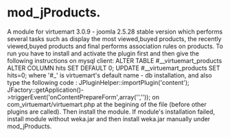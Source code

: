 
# mod_jProducts.
A module for virtuemart 3.0.9 - joomla 2.5.28 stable version which performs several tasks such as display 
the most viewed,buyed products, the recently viewed,buyed products and final performs association rules on products. 
To run you have to install and activate the plugin first and then give the following instructions on mysql 
client: ALTER TABLE #__virtuemart_products ALTER COLUMN hits SET DEFAULT 0; UPDATE #__virtuemart_products SET hits=0; 
where '#_'  is virtuemart's default name - db installation, and also type the following code : 
JPluginHelper::importPlugin('content'); JFactory::getApplication()->triggerEvent('onContentPrepareForm',array('','')); 
on com_virtuemart/virtuemart.php at the begining of the file (before other plugins are called). Then install the module.
If module's installation failed, install module without weka.jar and then install weka.jar manually under mod_jProducts.  
